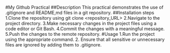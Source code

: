 #My Github Practical
##Description This practical demonstrates the use of .gitignore and README,md files in a git repository.
##Installation steps
1.Clone the repository using git clone <repository_URL>
2.Navigate to the project directory.
3.Make necessary changes in the project files using a code editor or Git Bash.
4.Commit the changes with a
meaningful message. 5.Push the changes to the remote repository.
#Usage 1.Run the project using the appropriate command. 2. Ensure that all sensitive or unnecessary files are ignored
by adding them to .gitignore.
